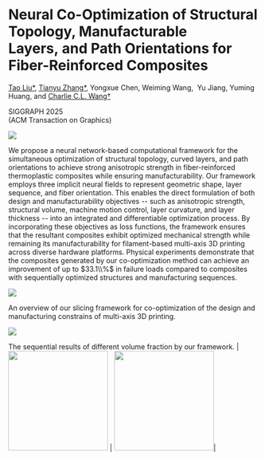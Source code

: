 # Neural Co-Optimization of Structural Topology, Manufacturable Layers, and Path Orientations for Fiber​-Reinforced Composites
[Tao Liu\*](#), [Tianyu Zhang\*](https://zhangty019.github.io/), Yongxue Chen, Weiming Wang,  Yu Jiang, Yuming Huang, and [Charlie C.L. Wang†](https://mewangcl.github.io/)

SIGGRAPH 2025   
(ACM Transaction on Graphics)

![](https://ryantaoliu.github.io/NeuralTOMO/images/1.jpg)

We propose a neural network-based computational framework for the simultaneous optimization of structural topology, curved layers, and path orientations to achieve strong anisotropic strength in fiber-reinforced thermoplastic composites while ensuring manufacturability. Our framework employs three implicit neural fields to represent geometric shape, layer sequence, and fiber orientation. This enables the direct formulation of both design and manufacturability objectives -- such as anisotropic strength, structural volume, machine motion control, layer curvature, and layer thickness -- into an integrated and differentiable optimization process. By incorporating these objectives as loss functions, the framework ensures that the resultant composites exhibit optimized mechanical strength while remaining its manufacturability for filament-based multi-axis 3D printing across diverse hardware platforms. Physical experiments demonstrate that the composites generated by our co-optimization method can achieve an improvement of up to $33.1\\%$ in failure loads compared to composites with sequentially optimized structures and manufacturing sequences.

![](https://ryantaoliu.github.io/NeuralTOMO/images/2.jpg)

An overview of our slicing framework for co-optimization of the design and manufacturing constrains of multi-axis 3D printing.

![](https://ryantaoliu.github.io/NeuralTOMO/images/3.jpg)

The ​sequential results of different volume fraction by our framework.
|<img src="https://ryantaoliu.github.io/NeuralTOMO/images/manchester.png" alt="" width="200"/> | <img src="https://ryantaoliu.github.io/NeuralTOMO/images/DML_logo.png" alt="" width="200"/>|
